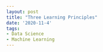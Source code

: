 ```yaml
---
layout: post
title: "Three Learning Principles"
date: '2020-11-4'
tags:
- Data Science
- Machine Learning
---
```

